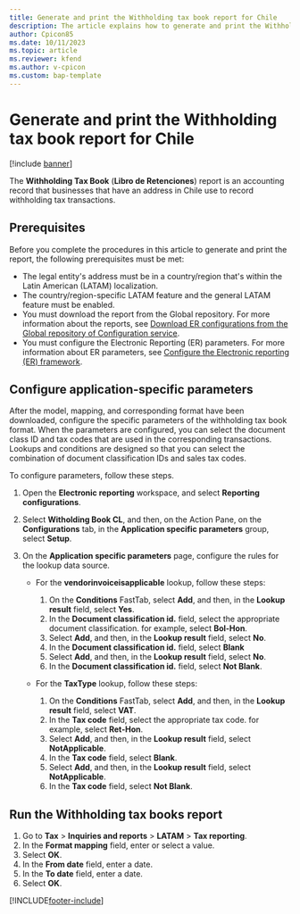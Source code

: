 ```yaml
---
title: Generate and print the Withholding tax book report for Chile
description: The article explains how to generate and print the Withholding tax book report for Chile.
author: Cpicon85 
ms.date: 10/11/2023 
ms.topic: article
ms.reviewer: kfend
ms.author: v-cpicon 
ms.custom: bap-template
---
```


# Generate and print the Withholding tax book report for Chile

[!include [banner](../../includes/banner.md)]

The **Withholding Tax Book** (**Libro de Retenciones**) report is an accounting record that businesses that have an address in Chile use to record withholding tax transactions.

## Prerequisites

Before you complete the procedures in this article to generate and print the report, the following prerequisites must be met:

- The legal entity's address must be in a country/region that's within the Latin American (LATAM) localization.
- The country/region-specific LATAM feature and the general LATAM feature must be enabled.
- You must download the report from the Global repository. For more information about the reports, see [Download ER configurations from the Global repository of Configuration service](../../../fin-ops-core/dev-itpro/analytics/er-download-configurations-global-repo.md).
- You must configure the Electronic Reporting (ER) parameters. For more information about ER parameters, see [Configure the Electronic reporting (ER) framework](../../../fin-ops-core/dev-itpro/analytics/electronic-reporting-er-configure-parameters.md).

## Configure application-specific parameters

After the model, mapping, and corresponding format have been downloaded, configure the specific parameters of the withholding tax book format. When the parameters are configured, you can select the document class ID and tax codes that are used in the corresponding transactions. Lookups and conditions are designed so that you can select the combination of document classification IDs and sales tax codes.

To configure parameters, follow these steps.

1. Open the **Electronic reporting** workspace, and select **Reporting configurations**.
2. Select **Witholding Book CL**, and then, on the Action Pane, on the **Configurations** tab, in the **Application specific parameters** group, select **Setup**.
3. On the **Application specific parameters** page, configure the rules for the lookup data source.

    - For the **vendorinvoiceisapplicable** lookup, follow these steps:

        1. On the **Conditions** FastTab, select **Add**, and then, in the **Lookup result** field, select **Yes**.
        2. In the **Document classification id.** field, select the appropriate document classification. for example, select **Bol-Hon**.
        3. Select **Add**, and then, in the **Lookup result** field, select **No**.
        4. In the **Document classification id.** field, select **Blank**
        5. Select **Add**, and then, in the **Lookup result** field, select **No**.
        6. In the **Document classification id.** field, select **Not Blank**.

    - For the **TaxType** lookup, follow these steps:

        1. On the **Conditions** FastTab, select **Add**, and then, in the **Lookup result** field, select **VAT**.
        2. In the **Tax code** field, select the appropriate tax code. for example, select **Ret-Hon**.
        3. Select **Add**, and then, in the **Lookup result** field, select **NotApplicable**.
        4. In the **Tax code** field, select **Blank**.
        5. Select **Add**, and then, in the **Lookup result** field, select **NotApplicable**.
        6. In the **Tax code** field, select **Not Blank**.

## Run the Withholding tax books report

1. Go to **Tax** \> **Inquiries and reports** \> **LATAM** \> **Tax reporting**.
2. In the **Format mapping** field, enter or select a value.
3. Select **OK**.
4. In the **From date** field, enter a date.
5. In the **To date** field, enter a date.
6. Select **OK**.

[!INCLUDE[footer-include](../../../includes/footer-banner.md)]
